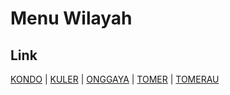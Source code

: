 # Menu Wilayah

## Link

[KONDO](https://github.com/gigit-pemilu/pemilu-2024-93-papua-selatan/tree/main/pilpres/hitung-suara/sub/93-papua-selatan/sub/01-merauke/sub/12-naukenjerai/sub/2005-kondo)
 | 
[KULER](https://github.com/gigit-pemilu/pemilu-2024-93-papua-selatan/tree/main/pilpres/hitung-suara/sub/93-papua-selatan/sub/01-merauke/sub/12-naukenjerai/sub/2001-kuler)
 | 
[ONGGAYA](https://github.com/gigit-pemilu/pemilu-2024-93-papua-selatan/tree/main/pilpres/hitung-suara/sub/93-papua-selatan/sub/01-merauke/sub/12-naukenjerai/sub/2002-onggaya)
 | 
[TOMER](https://github.com/gigit-pemilu/pemilu-2024-93-papua-selatan/tree/main/pilpres/hitung-suara/sub/93-papua-selatan/sub/01-merauke/sub/12-naukenjerai/sub/2003-tomer)
 | 
[TOMERAU](https://github.com/gigit-pemilu/pemilu-2024-93-papua-selatan/tree/main/pilpres/hitung-suara/sub/93-papua-selatan/sub/01-merauke/sub/12-naukenjerai/sub/2004-tomerau)

